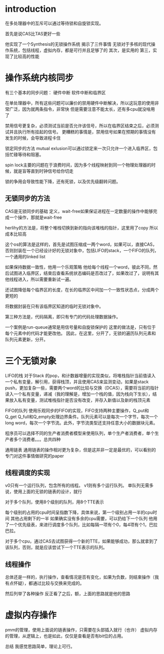 # introduction
在多处理器中的互斥可以通过等待锁和自旋锁实现。

首先是说CAS比TAS更好一些

他实现了一个Synthesis的无锁操作系统
揭示了三件事情
无锁对于多核的现代操作系统，包括线程，虚拟内存，都是可行并且足够了的
其次，是实用的
第三，实现了比较高的性能

# 操作系统内核同步
有三个基本的同步问题：
硬件中断
软件中断和临界区

在单处理器中，所有这些问题可以廉价的禁用硬件中断解决，所以这玩意的使用非常广泛，因为就两条指令，非常快
但是需要注意不能太长，还有多cpu就没啥用了

禁用信号更复杂，必须测试当前是否允许该信号，所以在临界区结束之后，必须测试并且执行所有挂起的信号。
更糟糕的事情是，禁用信号如果在预期的事情没有发生的时候，会导致进程卡住

锁定同步的方法
mutual exlusion可以通过锁定来一次只允许一个进入临界区，包括忙碌等待和阻塞。

spin lock主要的问题在于浪费时间，因为多个线程映射到同一个物理处理器的时候，就是盲等直到时钟信号给你切走

锁的争用会导致性能下降，还有死锁，以及优先级翻转问题。

## 无锁同步的方法

CAS是无锁同步的基础
定义，wait-free如果保证进程在一定数量的操作中能够完成一个操作，那就是wait-free

herlihy的方法是，将整个堆栈切换到新的指向该堆栈的指针，这里用了copy
所以成本比较高

这个os的算法是这样的，首先是试图压缩成一两个word，如果可以，直接CAS，否则封装在一个已经设计好的无锁对象中，包括LIFO的stack，一个FIFO的队列，一个通用的linked list

如果保持数据一致性，他用一个乐观策略
他给每个线程一个word，彼此不同，然后试图进入临界区，结束后查看系统状态编码是否改过了，如果改过了，说明有其他线程进入，所以需要重新试一遍。

还试图降低每个临界区的长度，在长的临界区中间加一个一致性状态点，分成两个更短的

将数据封装在只有该临界区知道的临时无锁对象中。

第三种方法是，代码隔离，即只有专门的代码处理数据操作。

一个案例是run-queue通常是用信号量和自旋锁保护的
这里的做法是，只有位于每个元素中的代码才能更改他。
因此，在这里，分开了，无锁的遍历队列元素和队列元素更新，分开。

# 三个无锁对象
LIFO的栈
对于Stack 的pop，和计数器增量的实现类似，将堆栈指针当前值读入一个私有变量，解引用，获得栈顶，并且使用CAS来监测变动，如果是stack push，更加复杂一些，需要两个word的比较与交换（DCAS），需要将当前的指针读入一个私有变量，递减（我的理解是，增加一个栈的值，因为栈向下生长），结果放入私有变量，测试堆栈指针是否没有改变，并存入新值以及新的栈顶元素

FIFO的队列
使用乐观同步的FIFO的实现，FIFO支持两种主要操作，Q_put和Q_get
Q_full和Q_empty处理边界条件。队列元素可以是每次一个字节，每次一个long word，每次一个字节流。此外，字节流类型还支持任意大小的数据块元素。

程序员可以选择不同的生产者消费者模型来使用队列，单个生产者消费者，单个生产者多个消费者。。。总共四种

通用链表
通用链表的操作相对更为复杂，但是这并非一定是最优的，可以看别的专门对这件事情做研究的paper

## 线程调度的实现
v0只有一个运行队列，包含所有的线程。
v1则有多个运行队列。
单队列无需多说，使用上面的无锁的链表的设计，就行

对于多个队列，使用8个级别的队列，用8个TTE表示

每个级别的占用的cpu时间呈指数下降，具体来说，第一个级别占用一半的cpu时间
其他占用剩下的一半
如果确实没有多余的cpu需要，可以扔给下一个队列
他用了一个优先级表，来进行调度多个队列，比如每隔一项有个0，每4项有个1，巴拉巴拉。

对于多个cpu，通过CAS去试图获得一个新的TTE，如果能够成功，那么就拿到了该队列，否则，就是应该尝试下一个TTE表示的队列。


## 线程操作

总体还是一样的，执行操作，查看情况是否有变化，如果为负数，则结束操作（我有点怀疑），都通过比较与交换来完成的。

然后列举了各种操作
反正看了之后，额，上面的思路就是他的思路

# 虚拟内存操作
pmm的管理，使用上面说的链表操作，只需要在头部插入就行（也许）
虚拟内存的管理，从逻辑上，也是如此，仅仅是查看是否有bit位的占用。

总结
我感觉思路简单，理论上可行。

